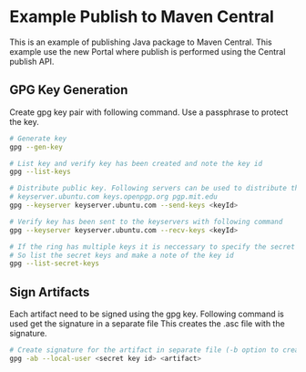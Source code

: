 # Example Publish to Maven Central
This is an example of publishing Java package to Maven Central. This example use the new Portal where publish is performed
using the Central publish API. 


## GPG Key Generation
Create gpg key pair with following command. Use a passphrase to protect the key.
```sh
# Generate key
gpg --gen-key

# List key and verify key has been created and note the key id
gpg --list-keys

# Distribute public key. Following servers can be used to distribute the keys
# keyserver.ubuntu.com keys.openpgp.org pgp.mit.edu
gpg --keyserver keyserver.ubuntu.com --send-keys <keyId>

# Verify key has been sent to the keyservers with following command
gpg --keyserver keyserver.ubuntu.com --recv-keys <keyId>

# If the ring has multiple keys it is neccessary to specify the secret key when signing
# So list the secret keys and make a note of the key id
gpg --list-secret-keys
```


## Sign Artifacts
Each artifact need to be signed using the gpg key. Following command is used get the signature in a separate file
This creates the <artifact>.asc file with the signature.
```sh
# Create signature for the artifact in separate file (-b option to create separate file)
gpg -ab --local-user <secret key id> <artifact>
```
